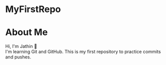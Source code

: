 # MyFirstRepo
# About Me
Hi, I'm Jathin 👋  
I'm learning Git and GitHub. This is my first repository to practice commits and pushes.
